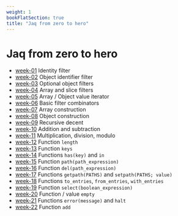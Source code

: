```yaml
---
weight: 1
bookFlatSection: true
title: "Jaq from zero to hero"
---
```


# Jaq from zero to hero

 - [week-01](./week-01) Identity filter
 - [week-02](./week-02) Object identifier filter
 - [week-03](./week-03) Optional object filters
 - [week-04](./week-04) Array and slice filters
 - [week-05](./week-05) Array / Object value iterator
 - [week-06](./week-06) Basic filter combinators
 - [week-07](./week-07) Array construction
 - [week-08](./week-08) Object construction
 - [week-09](./week-09) Recursive decent
 - [week-10](./week-10) Addition and subtraction
 - [week-11](./week-11) Multiplication, division, modulo 
 - [week-12](./week-12) Function `length`
 - [week-13](./week-13) Function `keys`
 - [week-14](./week-14) Functions `has(key)` and `in`
 - [week-15](./week-15) Function `path(path_expression)`
 - [week-16](./week-16) Function `del(path_expression)`
 - [week-17](./week-17) Functions `getpath(PATHS)` and `setpath(PATHS; value)`
 - [week-18](./week-18) Functions `to_entries`, `from_entries`, `with_entries`
 - [week-19](./week-19) Function `select(boolean_expression)`
 - [week-20](./week-20) Function / value `empty`
 - [week-21](./week-21) Functions `error(message)` and `halt`
 - [week-22](./week-22) Function `add`
